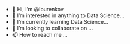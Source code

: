 - 👋 Hi, I’m @lburenkov
- 👀 I’m interested in anything to Data Science...
- 🌱 I’m currently learning Data Science...
- 💞️ I’m looking to collaborate on ...
- 📫 How to reach me ...

<!---
lburenkov/lburenkov is a ✨ special ✨ repository because its `README.md` (this file) appears on your GitHub profile.
You can click the Preview link to take a look at your changes.
--->
